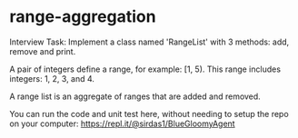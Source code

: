 # range-aggregation

Interview Task: Implement a class named 'RangeList' with 3 methods: add, remove and print.

A pair of integers define a range, for example: [1, 5). This range includes integers: 1, 2, 3, and 4.

A range list is an aggregate of ranges that are added and removed.

You can run the code and unit test here, without needing to setup the repo on your computer: https://repl.it/@sirdas1/BlueGloomyAgent
